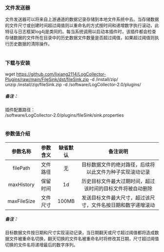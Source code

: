 ### 文件发送器  
文件发送器可以将来自上游通道的数据记录存储到本地文件系统中去。当存储数据的文件尺寸或创建时间超过阈值则以重命名的方式按时间和递增数字执行滚动，此特征与日志框架log4j是类同的。每当系统调用以启动本插件时，该插件都会检查存储数据的文件所在目录中的历史数据文件数量是否超过阈值，如果超过阈值则执行历史数据的清除操作。  
​      

### 下载与安装  
wget https://github.com/lixiang2114/LogCollector-Plugins/raw/main/FileSink/dst/fileSink.zip -d /install/zip/  
unzip  /install/zip/fileSink.zip -d /software/LogCollector-2.0/plugins/    

##### 备注：  
插件配置路径：  
 /software/LogCollector-2.0/plugins/fileSink/sink.properties  
​      

### 参数值介绍  
|参数名称|参数含义|缺省默认|备注说明|
|:-----:|:-------:|:-------:|:-------:|
|filePath|文件路径|无|目标数据文件的绝对路径，后续将以此文件为种子实现滚动记录|
|maxHistory|保留时间|1d|历史目标文件最大过期时间，超过该时间的目标文件将被自动删除|
|maxFileSize|文件尺寸|100MB|发送目标文件最大尺寸，超过该尺寸，文件名按日期和数字递增滚动|
##### 备注：  
目标数据文件按日期和尺寸实现滚动记录，当日期翻天或尺寸超过阈值都将造成数据文件被重命名切换，翻天切换的文件名被重命名时将修改其日期，尺寸超过阈值切换的文件名将递增最后的数字序列。